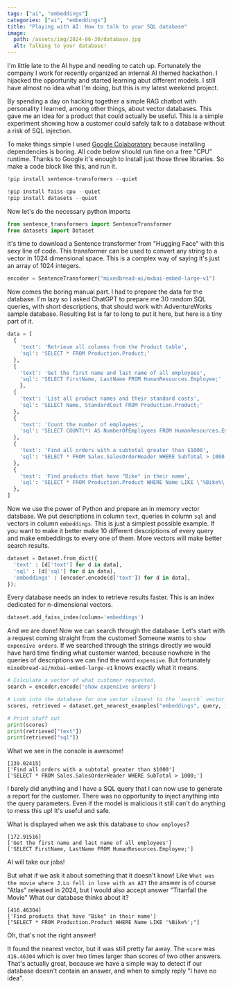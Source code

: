 ```yaml
---
tags: ["ai", "embeddings"]
categories: ["ai", "embeddings"]
title: "Playing with AI: How to talk to your SQL database"
image:
  path: /assets/img/2024-06-30/database.jpg
  alt: Talking to your database!
---
```

I'm little late to the AI hype and needing to catch up. Fortunately the company I work for recently organized an internal AI themed hackathon. I hijacked the opportunity and started learning abut different models. I still have almost no idea what I'm doing, but this is my latest weekend project.

By spending a day on hacking together a simple RAG chatbot with personality I learned, among other things, about vector databases. This gave me an idea for a product that could actually be useful. This is a simple experiment showing how a customer could safely talk to a database without a risk of SQL injection.

To make things simple I used [Google Colaboratory](https://colab.research.google.com/) because installing dependencies is boring. All code below should run fine on a free "CPU" runtime. Thanks to Google it's enough to install just those three libraries. So make a code block like this, and run it.

```python
!pip install sentence-transformers --quiet

!pip install faiss-cpu --quiet
!pip install datasets --quiet
```

Now let's do the necessary python imports

```python
from sentence_transformers import SentenceTransformer
from datasets import Dataset
```

It's time to download a Sentence transformer from "Hugging Face" with this sexy line of code. This transformer can be used to convert any string to a vector in 1024 dimensional space. This is a complex way of saying it's just an array of 1024 integers.

```python
encoder = SentenceTransformer("mixedbread-ai/mxbai-embed-large-v1")
```

Now comes the boring manual part. I had to prepare the data for the database. I'm lazy so I asked ChatGPT to prepare me 30 random SQL queries, with short descriptions, that should work with AdventureWorks sample database. Resulting list is far to long to put it here, but here is a tiny part of it.

```python
data = [
  {
    'text': 'Retrieve all columns from the Product table',
    'sql': 'SELECT * FROM Production.Product;'
  },
  {
    'text': 'Get the first name and last name of all employees',
    'sql': 'SELECT FirstName, LastName FROM HumanResources.Employee;'
    },
  {
    'text': 'List all product names and their standard costs',
    'sql': 'SELECT Name, StandardCost FROM Production.Product;'
  },
  {
    'text': 'Count the number of employees',
    'sql': 'SELECT COUNT(*) AS NumberOfEmployees FROM HumanResources.Employee'
  },
  {
    'text': 'Find all orders with a subtotal greater than $1000',
    'sql': 'SELECT * FROM Sales.SalesOrderHeader WHERE SubTotal > 1000;'
  },
  {
    'text': 'Find products that have "Bike" in their name',
    'sql': 'SELECT * FROM Production.Product WHERE Name LIKE \'%Bike%\';'
  },
]
```

Now we use the power of Python and prepare an in memory vector database. We put descriptions in column `text`, queries in column `sql` and vectors in column `embeddings`. This is just a simplest possible example. If you want to make it better make 10 different descriptions of every query and make embeddings to every one of them. More vectors will make better search results.

```python
dataset = Dataset.from_dict({
  'text' : [d['text'] for d in data],
  'sql' : [d['sql'] for d in data],
  'embeddings' : [encoder.encode(d['text']) for d in data],
});
```

Every database needs an index to retrieve results faster. This is an index dedicated for n-dimensional vectors.

```python
dataset.add_faiss_index(column='embeddings')
```

And we are done! Now we can search through the database. Let's start with a request coming straight from the customer! Someone wants to `show expensive orders`. If we searched through the strings directly we would have hard time finding what customer wanted, because nowhere in the queries of descriptions we can find the word `expensive`. But fortunately `mixedbread-ai/mxbai-embed-large-v1` knows exactly what it means.

```python
# Calculate a vector of what customer requested.
search = encoder.encode('show expensive orders')

# Look into the database for one vector closest to the `search` vector.
scores, retrieved = dataset.get_nearest_examples("embeddings", query, 1)

# Print stuff out
print(scores)
print(retrieved["text"])
print(retrieved["sql"])
```

What we see in the console is awesome!

```console
[139.02415]
['Find all orders with a subtotal greater than $1000']
['SELECT * FROM Sales.SalesOrderHeader WHERE SubTotal > 1000;']
```

I barely did anything and I have a SQL query that I can now use to generate a report for the customer. There was no opportunity to inject anything into the query parameters. Even if the model is malicious it still can't do anything to mess this up! It's useful and safe.

What is displayed when we ask this database to `show employes`?

```console
[172.91516]
['Get the first name and last name of all employees']
['SELECT FirstName, LastName FROM HumanResources.Employee;']
```

AI will take our jobs!

But what if we ask it about something that it doesn't know! Like `What was the movie where J.Lo fell in love with an AI?` the answer is of course "Atlas" released in 2024, but I would also accept answer "Titanfall the Movie" What our database thinks about it?

```console
[416.46304]
['Find products that have "Bike" in their name']
["SELECT * FROM Production.Product WHERE Name LIKE '%Bike%';"]
```

Oh, that's not the right answer!

It found the nearest vector, but it was still pretty far away. The `score` was `416.46304` which is over two times larger than scores of two other answers. That's actually great, because we have a simple way to detect if our database doesn't contain an answer, and when to simply reply "I have no idea".
